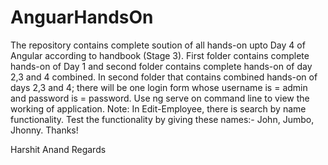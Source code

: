 # AnguarHandsOn 
The repository contains complete soution of all hands-on upto Day 4 of Angular according to handbook (Stage 3).
First folder contains complete hands-on of Day 1 and second folder contains complete hands-on of day 2,3 and 4 combined.
In second folder that contains combined hands-on of days 2,3 and 4; there will be one login form whose username is = admin and password is = password.
Use ng serve on command line to view the working of application.
Note: In Edit-Employee, there is search by name functionality. Test the functionality by giving these names:- John, Jumbo, Jhonny.
Thanks!


Harshit Anand
Regards


